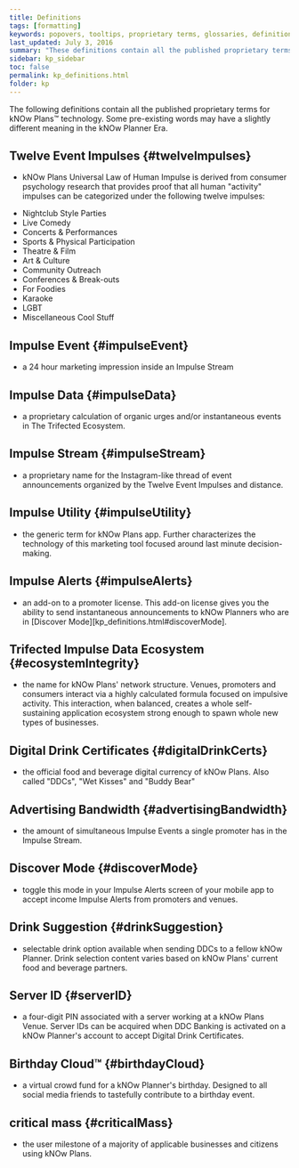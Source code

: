 ```yaml
---
title: Definitions
tags: [formatting]
keywords: popovers, tooltips, proprietary terms, glossaries, definitions
last_updated: July 3, 2016
summary: "These definitions contain all the published proprietary terms for kNOw Plans™ technology.  Some pre-existing words may have a slightly different meaning in the kNOw Planner Era."
sidebar: kp_sidebar
toc: false
permalink: kp_definitions.html
folder: kp
---
```

The following definitions contain all the published proprietary terms for kNOw Plans™ technology.  Some pre-existing words may have a slightly different meaning in the kNOw Planner Era.

## Twelve Event Impulses {#twelveImpulses}
- kNOw Plans Universal Law of Human Impulse is derived from consumer psychology research that provides proof that all human "activity" impulses can be categorized under the following twelve impulses:

* Nightclub Style Parties
* Live Comedy
* Concerts & Performances
* Sports & Physical Participation
* Theatre & Film
* Art & Culture
* Community Outreach
* Conferences & Break-outs
* For Foodies
* Karaoke
* LGBT
* Miscellaneous Cool Stuff


## Impulse Event {#impulseEvent}
- a 24 hour marketing impression inside an Impulse Stream

## Impulse Data {#impulseData}
- a proprietary calculation of organic urges and/or instantaneous events in The Trifected Ecosystem.

## Impulse Stream {#impulseStream}
- a proprietary name for the Instagram-like thread of event announcements organized by the Twelve Event Impulses and distance.

## Impulse Utility {#impulseUtility}
- the generic term for kNOw Plans app.  Further characterizes the technology of this marketing tool focused around last minute decision-making.

## Impulse Alerts {#impulseAlerts}
- an add-on to a promoter license. This add-on license gives you the ability to send instantaneous announcements to kNOw Planners who are in [Discover Mode][kp_definitions.html#discoverMode].

## Trifected Impulse Data Ecosystem {#ecosystemIntegrity}
- the name for kNOw Plans' network structure. Venues, promoters and consumers interact via a highly calculated formula focused on impulsive activity. This interaction, when balanced, creates a whole self-sustaining application ecosystem strong enough to spawn whole new types of businesses.  

## Digital Drink Certificates {#digitalDrinkCerts}
- the official food and beverage digital currency of kNOw Plans.  Also called "DDCs", "Wet Kisses" and "Buddy Bear"

## Advertising Bandwidth {#advertisingBandwidth}
- the amount of simultaneous Impulse Events a single promoter has in the Impulse Stream.

## Discover Mode {#discoverMode}
- toggle this mode in your Impulse Alerts screen of your mobile app to accept income Impulse Alerts from promoters and venues.

## Drink Suggestion {#drinkSuggestion}
- selectable drink option available when sending DDCs to a fellow kNOw Planner.  Drink selection content varies based on kNOw Plans' current food and beverage partners.

## Server ID {#serverID}
- a four-digit PIN associated with a server working at a kNOw Plans Venue. Server IDs can be acquired when DDC Banking is activated on a kNOw Planner's account to accept Digital Drink Certificates.

## Birthday Cloud™ {#birthdayCloud}
- a virtual crowd fund for a kNOw Planner's birthday.  Designed to all social media friends to tastefully contribute to a birthday event.

## critical mass {#criticalMass}
- the user milestone of a majority of applicable businesses and citizens using kNOw Plans.


